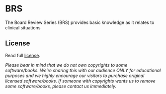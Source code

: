 # BRS
The Board Review Series (BRS) provides basic knowledge as it relates to clinical situations

## License

Read full [license](LICENSE).

*Please bear in mind that we do not own copyrights to some software/books. We’re sharing this with our audience ONLY for educational purposes and we highly encourage our visitors to purchase original licensed software/books. If someone with copyrights wants us to remove some software/books, please contact us immediately.*
